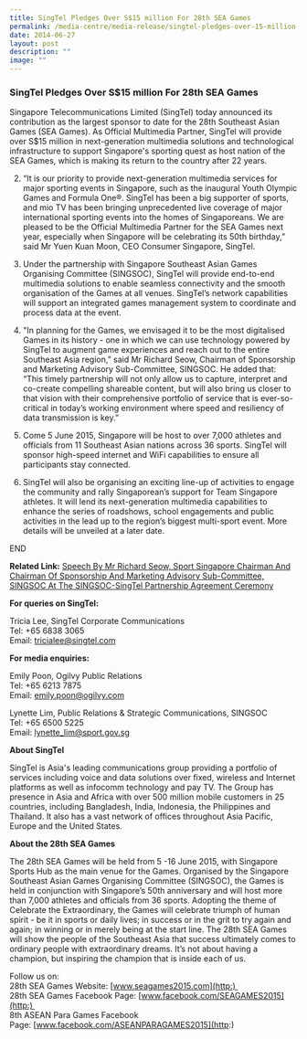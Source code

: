 ```yaml
---
title: SingTel Pledges Over S$15 million For 28th SEA Games
permalink: /media-centre/media-release/singtel-pledges-over-15-million-for-28th-sea-games/
date: 2014-06-27
layout: post
description: ""
image: ""
---
```

### **SingTel Pledges Over S$15 million For 28th SEA Games**
Singapore Telecommunications Limited (SingTel) today announced its contribution as the largest sponsor to date for the 28th Southeast Asian Games (SEA Games). As Official Multimedia Partner, SingTel will provide over S$15 million in next-generation multimedia solutions and technological infrastructure to support Singapore's sporting quest as host nation of the SEA Games, which is making its return to the country after 22 years.  
  
2. “It is our priority to provide next-generation multimedia services for major sporting events in Singapore, such as the inaugural Youth Olympic Games and Formula One®. SingTel has been a big supporter of sports, and mio TV has been bringing unprecedented live coverage of major international sporting events into the homes of Singaporeans. We are pleased to be the Official Multimedia Partner for the SEA Games next year, especially when Singapore will be celebrating its 50th birthday,” said Mr Yuen Kuan Moon, CEO Consumer Singapore, SingTel.  
  
3. Under the partnership with Singapore Southeast Asian Games Organising Committee (SINGSOC), SingTel will provide end-to-end multimedia solutions to enable seamless connectivity and the smooth organisation of the Games at all venues. SingTel’s network capabilities will support an integrated games management system to coordinate and process data at the event.  
  
4. "In planning for the Games, we envisaged it to be the most digitalised Games in its history - one in which we can use technology powered by SingTel to augment game experiences and reach out to the entire Southeast Asia region,” said Mr Richard Seow, Chairman of Sponsorship and Marketing Advisory Sub-Committee, SINGSOC. He added that: “This timely partnership will not only allow us to capture, interpret and co-create compelling shareable content, but will also bring us closer to that vision with their comprehensive portfolio of service that is ever-so-critical in today’s working environment where speed and resiliency of data transmission is key.”  
  
5. Come 5 June 2015, Singapore will be host to over 7,000 athletes and officials from 11 Southeast Asian nations across 36 sports. SingTel will sponsor high-speed internet and WiFi capabilities to ensure all participants stay connected.  
  
6. SingTel will also be organising an exciting line-up of activities to engage the community and rally Singaporean’s support for Team Singapore athletes. It will lend its next-generation multimedia capabilities to enhance the series of roadshows, school engagements and public activities in the lead up to the region’s biggest multi-sport event. More details will be unveiled at a later date.  
  

END

  

**Related Link:** [Speech By Mr Richard Seow, Sport Singapore Chairman And Chairman Of Sponsorship And Marketing Advisory Sub-Committee, SINGSOC At The SINGSOC-SingTel Partnership Agreement Ceremony](/media-centre/speeches/speech-by-richard-seow-chairman-singsoc-at-the-singsoc-singtel-partnership/)  
  
  
**For queries on SingTel:**  
  
Tricia Lee, SingTel Corporate Communications  
Tel: +65 6838 3065  
Email: [tricialee@singtel.com](http:)  
  
**For media enquiries:**  
  
Emily Poon, Ogilvy Public Relations  
Tel: +65 6213 7875  
Email: [emily.poon@ogilvy.com](http:)  
  
Lynette Lim, Public Relations & Strategic Communications, SINGSOC  
Tel: +65 6500 5225  
Email: [lynette\_lim@sport.gov.sg](http:)  
  
**About SingTel**  

SingTel is Asia's leading communications group providing a portfolio of services including voice and data solutions over fixed, wireless and Internet platforms as well as infocomm technology and pay TV. The Group has presence in Asia and Africa with over 500 million mobile customers in 25 countries, including Bangladesh, India, Indonesia, the Philippines and Thailand. It also has a vast network of offices throughout Asia Pacific, Europe and the United States.  
  
**About the 28th SEA Games**  
  
The 28th SEA Games will be held from 5 -16 June 2015, with Singapore Sports Hub as the main venue for the Games. Organised by the Singapore Southeast Asian Games Organising Committee (SINGSOC), the Games is held in conjunction with Singapore’s 50th anniversary and will host more than 7,000 athletes and officials from 36 sports. Adopting the theme of Celebrate the Extraordinary, the Games will celebrate triumph of human spirit - be it in sports or daily lives; in success or in the grit to try again and again; in winning or in merely being at the start line. The 28th SEA Games will show the people of the Southeast Asia that success ultimately comes to ordinary people with extraordinary dreams. It’s not about having a champion, but inspiring the champion that is inside each of us. 

Follow us on:   
28th SEA Games Website: [www.seagames2015.com](http:)   
28th SEA Games Facebook Page: [www.facebook.com/SEAGAMES2015](http:)   
8th ASEAN Para Games Facebook Page: [www.facebook.com/ASEANPARAGAMES2015](http:)